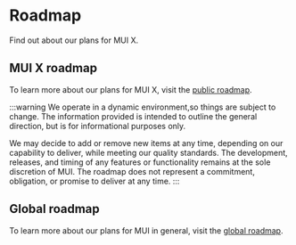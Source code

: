 # Roadmap

<p class="description">Find out about our plans for MUI X.</p>

## MUI X roadmap

To learn more about our plans for MUI X, visit the [public roadmap](https://github.com/mui/mui-x/projects/1).

:::warning
We operate in a dynamic environment,so things are subject to change.
The information provided is intended to outline the general direction, but is for informational purposes only.

We may decide to add or remove new items at any time, depending on our capability to deliver, while meeting our quality standards.
The development, releases, and timing of any features or functionality remains at the sole discretion of MUI.
The roadmap does not represent a commitment, obligation, or promise to deliver at any time.
:::

## Global roadmap

To learn more about our plans for MUI in general, visit the [global roadmap](/material-ui/discover-more/roadmap/).
